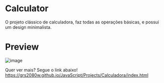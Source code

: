 # Calculator
O projeto clássico de calculadora, faz todas as operações básicas, e possui um design minimalista. 

# Preview
![image](https://github.com/user-attachments/assets/e5875f3c-bc0d-47a1-9dc0-be958014d062)

Quer ver mais? Segue o link abaixo!
    https://grs2080w.github.io/JavaScript/Projects/Calculadora/index.html

